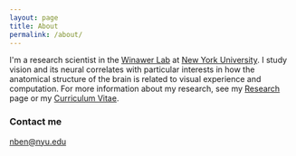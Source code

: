 ```yaml
---
layout: page
title: About
permalink: /about/
---
```


I'm a research scientist in the [Winawer Lab](https://wp.nyu.edu/winawerlab/) at
[New York University](http://www.nyu.edu/). I study vision and its neural
correlates with particular interests in how the anatomical structure of the
brain is related to visual experience and computation. For more information
about my research, see my [Research]({{site.baseurl}}/research/) page or my
[Curriculum Vitae]({{site.baseurl}}/cv/).

### Contact me

[nben@nyu.edu](mailto:nben@nyu.edu)
